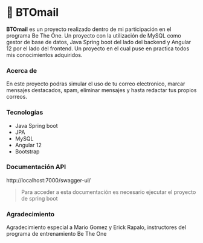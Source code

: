 # 📧 BTOmail

**BTOmail** es un proyecto realizado dentro de mi participación en el programa Be The One. Un proyecto con la utilización de MySQL como gestor de base de datos, Java Spring boot del lado del backend y Angular 12 por el lado del frontend. Un proyecto en el cual puse en practica todos mis conocimientos adquiridos. 

### Acerca de

En este proyecto podras simular el uso de tu correo electronico, marcar mensajes destacados, spam, eliminar mensajes y hasta redactar tus propios correos.

### Tecnologías

- Java Spring boot
- JPA
- MySQL
- Angular 12
- Bootstrap

### Documentación API

http://localhost:7000/swagger-ui/

> Para acceder a esta documentación es necesario ejecutar el proyecto de spring boot

### Agradecimiento

Agradecimiento especial a Mario Gomez y Erick Rapalo, instructores del programa de entrenamiento Be The One
